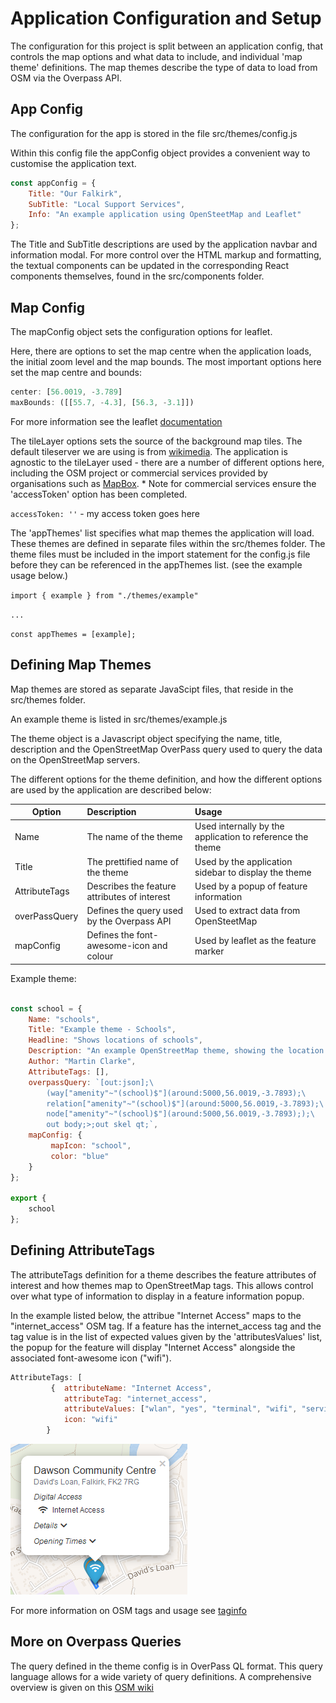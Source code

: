 # Application Configuration and Setup

The configuration for this project is split between an application config, that controls the map options and what
data to include, and individual 'map theme' definitions.   The map themes describe the type of data to load from 
OSM via the Overpass API.


## App Config
The configuration for the app is stored in the file src/themes/config.js

Within this config file the appConfig object provides a convenient way to customise the application text. 

```javascript
const appConfig = {
    Title: "Our Falkirk",
    SubTitle: "Local Support Services",
    Info: "An example application using OpenSteetMap and Leaflet"
};

```

The Title and SubTitle descriptions are used by the application navbar and information modal.   For more control over the 
HTML markup and formatting, the textual components can be updated in the corresponding React components themselves, found 
in the src/components folder. 

## Map Config
The mapConfig object sets the configuration options for leaflet. 

Here, there are options to set the map centre when the application loads, the initial zoom level and the map bounds. 
The most important options here set the map centre and bounds:
```javascript
center: [56.0019, -3.789]
maxBounds: ([[55.7, -4.3], [56.3, -3.1]]) 
```

For more information see the leaflet [documentation](https://leafletjs.com/reference-1.4.0.html#map-factory) 

The tileLayer options sets the source of the background map tiles.  The default tileserver we are using is from 
[wikimedia](https://maps.wikimedia.org).  The application is agnostic to the tileLayer used - there are a number 
of different options here, including the OSM project or commercial services provided by organisations such as 
[MapBox](https://www.mapbox.com/). * Note for commercial services ensure the 'accessToken' option has been completed.

`accessToken: ''` - my access token goes here

The 'appThemes' list specifies what map themes the application will load.   These themes are defined in separate files
within the src/themes folder.  The theme files must be included in the import statement for the config.js file 
before they can be referenced in the appThemes list. (see the example usage below.)

`import { example } from "./themes/example"`

`...`

`const appThemes = [example];`


## Defining Map Themes

Map themes are stored as separate JavaScipt files, that reside in the src/themes folder. 

An example theme is listed in src/themes/example.js

The theme object is a Javascript object specifying the name, title, description and the OpenStreetMap OverPass query 
used to query the data on the OpenStreetMap servers. 

The different options for the theme definition, and how the different options are used by the application 
are described below: 

| Option      | Description           | Usage |
| ------------- |:-------------| :-----|
| Name     | The name of the theme | Used internally by the application to reference the theme |
| Title      | The prettified name of the theme      |   Used by the application sidebar to display the theme |
| AttributeTags  |  Describes the feature attributes of interest | Used by a popup of feature information    |
|  overPassQuery   | Defines the query used by the Overpass API    | Used to extract data from OpenSteetMap    |
| mapConfig  | Defines the font-awesome-icon and colour    | Used by leaflet as the feature marker     |




Example theme:

```javascript

const school = {
    Name: "schools",
    Title: "Example theme - Schools",
    Headline: "Shows locations of schools",
    Description: "An example OpenStreetMap theme, showing the location of schools.",
    Author: "Martin Clarke",
    AttributeTags: [],
    overpassQuery: `[out:json];\
        (way["amenity"~"(school)$"](around:5000,56.0019,-3.7893);\
        relation["amenity"~"(school)$"](around:5000,56.0019,-3.7893);\
        node["amenity"~"(school)$"](around:5000,56.0019,-3.7893););\
        out body;>;out skel qt;`,
    mapConfig: {
         mapIcon: "school",
         color: "blue"
    }
};

export {
    school
};

```

## Defining AttributeTags

The attributeTags definition for a theme describes the feature attributes of interest and how themes map to 
OpenStreetMap tags. This allows control over what type of information to display in a feature information popup. 

In the example listed below, the attribue "Internet Access" maps to the "internet_access" OSM tag.
If a feature has the internet_access tag and the tag value is in the list of expected values given by the 'attributesValues'
list, the popup for the feature will display "Internet Access" alongside the associated font-awesome icon ("wifi").  

```javascript
AttributeTags: [
         {  attributeName: "Internet Access",
            attributeTag: "internet_access",
            attributeValues: ["wlan", "yes", "terminal", "wifi", "service"],
            icon: "wifi"
        }
```

![Example popup](resources/popup_example.PNG "Example popup")

For more information on OSM tags and usage see [taginfo](https://taginfo.openstreetmap.org/)

## More on Overpass Queries

The query defined in the theme config is in OverPass QL format.   This query language allows for a wide variety of 
query definitions. A comprehensive overview is given on this [OSM wiki](https://wiki.openstreetmap.org/wiki/Overpass_API/Overpass_QL)

